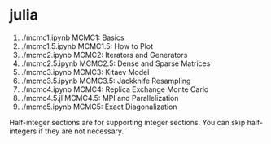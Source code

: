 # julia

1. ./mcmc1.ipynb   MCMC1:   Basics
1. ./mcmc1.5.ipynb MCMC1.5: How to Plot
1. ./mcmc2.ipynb   MCMC2:   Iterators and Generators
1. ./mcmc2.5.ipynb MCMC2.5: Dense and Sparse Matrices
1. ./mcmc3.ipynb   MCMC3:   Kitaev Model
1. ./mcmc3.5.ipynb MCMC3.5: Jackknife Resampling
1. ./mcmc4.ipynb   MCMC4:   Replica Exchange Monte Carlo
1. ./mcmc4.5.jl    MCMC4.5: MPI and Parallelization
1. ./mcmc5.ipynb   MCMC5:   Exact Diagonalization

Half-integer sections are for supporting integer sections. You can skip half-integers if they are not necessary.
